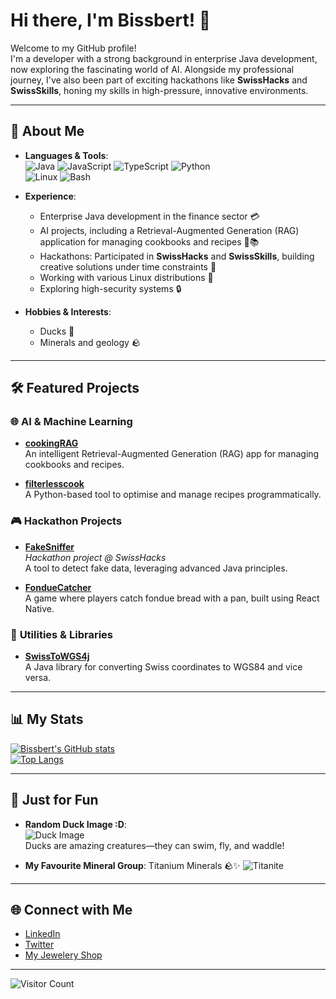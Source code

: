 # Hi there, I'm Bissbert! 🦆

Welcome to my GitHub profile!  
I'm a developer with a strong background in enterprise Java development, now exploring the fascinating world of AI. Alongside my professional journey, I've also been part of exciting hackathons like **SwissHacks** and **SwissSkills**, honing my skills in high-pressure, innovative environments.

---

## 🌟 About Me
- **Languages & Tools**:  
  ![Java](https://img.shields.io/badge/Java-ED8B00?style=for-the-badge&logo=java&logoColor=white)
  ![JavaScript](https://img.shields.io/badge/JavaScript-F7DF1E?style=for-the-badge&logo=javascript&logoColor=black)
  ![TypeScript](https://img.shields.io/badge/TypeScript-007ACC?style=for-the-badge&logo=typescript&logoColor=white)
  ![Python](https://img.shields.io/badge/Python-3776AB?style=for-the-badge&logo=python&logoColor=white)  
  ![Linux](https://img.shields.io/badge/Linux-FCC624?style=for-the-badge&logo=linux&logoColor=black)
  ![Bash](https://img.shields.io/badge/Bash-4EAA25?style=for-the-badge&logo=gnu-bash&logoColor=white)

- **Experience**:  
  - Enterprise Java development in the finance sector 💳  
  - AI projects, including a Retrieval-Augmented Generation (RAG) application for managing cookbooks and recipes 🤖📚  
  - Hackathons: Participated in **SwissHacks** and **SwissSkills**, building creative solutions under time constraints 🚀  
  - Working with various Linux distributions 🐧  
  - Exploring high-security systems 🔒  

- **Hobbies & Interests**:  
  - Ducks 🦆  
  - Minerals and geology 🪨  

---

## 🛠️ Featured Projects

### 🌐 **AI & Machine Learning**
- [**cookingRAG**](https://github.com/Bissbert/cookingRAG)  
  An intelligent Retrieval-Augmented Generation (RAG) app for managing cookbooks and recipes.

- [**filterlesscook**](https://github.com/Bissbert/filterlesscook)  
  A Python-based tool to optimise and manage recipes programmatically.

### 🎮 **Hackathon Projects**
- [**FakeSniffer**](https://github.com/Bissbert/FakeSniffer)  
  *Hackathon project @ SwissHacks*  
  A tool to detect fake data, leveraging advanced Java principles.

- [**FondueCatcher**](https://github.com/Bissbert/FondueCatcher)  
  A game where players catch fondue bread with a pan, built using React Native.

### 🔧 **Utilities & Libraries** 
- [**SwissToWGS4j**](https://github.com/Bissbert/SwissToWGS4j)  
  A Java library for converting Swiss coordinates to WGS84 and vice versa.   

---

## 📊 My Stats

[![Bissbert's GitHub stats](https://github-readme-stats.vercel.app/api?username=Bissbert&show_icons=true&theme=radical)](https://github.com/Bissbert)  
[![Top Langs](https://github-readme-stats.vercel.app/api/top-langs/?username=Bissbert&layout=compact&theme=radical)](https://github.com/Bissbert)

---

## 🦆 Just for Fun
- **Random Duck Image :D**:  
  ![Duck Image](https://random-d.uk/api/v2/randomimg)  
  Ducks are amazing creatures—they can swim, fly, and waddle!  

- **My Favourite Mineral Group**: Titanium Minerals 🪨✨
  ![Titanite](https://i0.wp.com/geologyscience.com/wp-content/uploads/2024/02/Titanite-jpg.webp?fit=640%2C640&ssl=1)

---

## 🌐 Connect with Me
- [LinkedIn](https://www.linkedin.com/in/fabian-moor-2930001b6/) 
- [Twitter](https://twitter.com/bissbert)  
- [My Jewelery Shop](https://jewlarray.ch)

---

![Visitor Count](https://visitor-badge.laobi.icu/badge?page_id=Bissbert.Bissbert)
